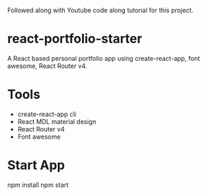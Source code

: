 Followed along with Youtube code along tutorial for this project.

# react-portfolio-starter
A React based personal portfolio app using create-react-app, font awesome, React Router v4.

# Tools
* create-react-app cli
* React MDL material design
* React Router v4
* Font awesome


# Start App
npm install
npm start

